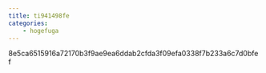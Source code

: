 ```yaml
---
title: ti941498fe
categories:
    - hogefuga
---
```

8e5ca6515916a72170b3f9ae9ea6ddab2cfda3f09efa0338f7b233a6c7d0bfef
